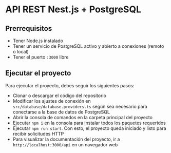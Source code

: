 # API REST Nest.js + PostgreSQL


## Prerrequisitos

- Tener Node.js instalado
- Tener un servicio de PostgreSQL activo y abierto a conexiones (remoto o local)
- Tener el puerto `:3000` libre


## Ejecutar el proyecto

Para ejecutar el proyecto, debes seguir los siguientes pasos:

- Clonar o descargar el código del repositorio
- Modificar los ajustes de conexión en `src/database/database.providers.ts` según sea necesario para conectarse a la base de datos de PostgreSQL
- Abrir la consola de comandos en la carpeta principal del proyecto
- Ejecutar `npm i` en la consola para instalar todos los paquetes requeridos
- Ejecutar `npm run start`. Con esto, el proyecto queda iniciado y listo para recibir solicitudes HTTP
- Para visualizar la documentación del proyecto, ir a `http://localhost:3000/api` en un navegador web